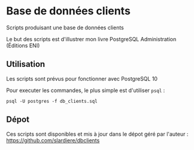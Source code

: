 # Base de données clients

Scripts produisant une base de données clients

Le but des scripts est d'illustrer mon livre PostgreSQL Administration
(Éditions ENI)

## Utilisation

Les scripts sont prévus pour fonctionner avec PostgreSQL 10

Pour executer les commandes, le plus simple est d'utiliser `psql` :


    psql -U postgres -f db_clients.sql

## Dépot

Ces scripts sont disponibles et mis à jour dans le dépot géré par
l'auteur : https://github.com/slardiere/dbclients
